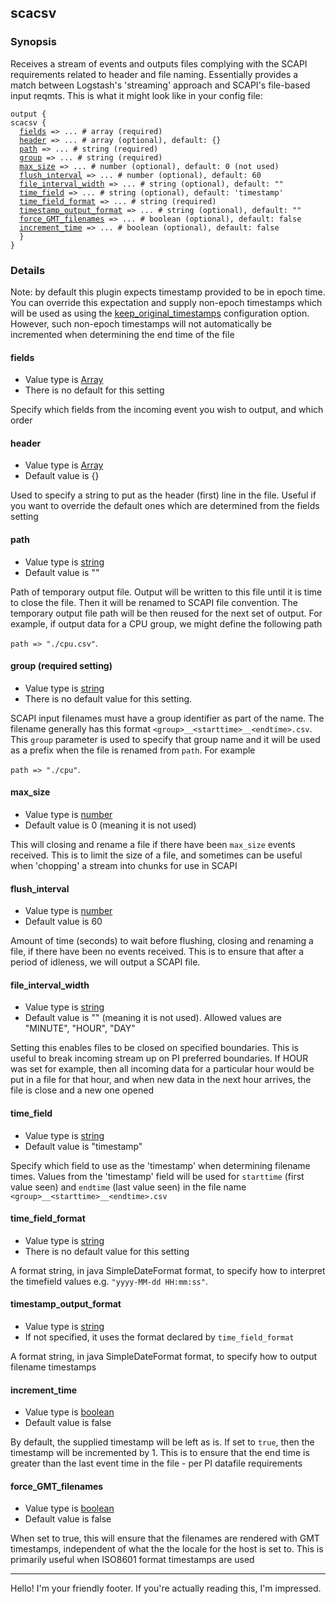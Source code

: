 <html>
<head>
<meta charset="UTF-8">
<title>Logstash for SCAPI - output scacsv</title>
<link rel="stylesheet" href="http://logstash.net/style.css">
</head>
<body>
<div class="container">
<div class="header">

<!--main content goes here, yo!-->
<div class="content_wrapper">
<h2>scacsv</h2>
<h3> Synopsis </h3>
Receives a stream of events and outputs files complying with the SCAPI requirements related to header and file naming.
Essentially provides a match between Logstash's 'streaming' approach and SCAPI's file-based input reqmts.
This is what it might look like in your config file:
<pre><code>output {
scacsv {
  <a href="#fields">fields</a> => ... # array (required)
  <a href="#header">header</a> => ... # array (optional), default: {}
  <a href="#path">path</a> => ... # string (required)
  <a href="#group">group</a> => ... # string (required)
  <a href="#max_size">max_size</a> => ... # number (optional), default: 0 (not used)
  <a href="#flush_interval">flush_interval</a> => ... # number (optional), default: 60
  <a href="#file_interval_width">file_interval_width</a> => ... # string (optional), default: ""
  <a href="#time_field">time_field</a> => ... # string (optional), default: 'timestamp'
  <a href="#time_field_format">time_field_format</a> => ... # string (required)
  <a href="#timestamp_output_format">timestamp_output_format</a> => ... # string (optional), default: ""
  <a href="#force_GMT_filenames">force_GMT_filenames</a> => ... # boolean (optional), default: false
  <a href="#increment_time">increment_time</a> => ... # boolean (optional), default: false
  }
}
</code></pre>
<h3> Details </h3>
Note: by default this plugin expects timestamp provided to be in epoch time. You can override this expectation and supply non-epoch timestamps which will be used as using the <a href="#keep_original_timestamps">keep_original_timestamps</a> configuration option. However, such non-epoch timestamps will not automatically be incremented when determining the end time of the file
<h4>
<a name="fields">
fields
</a>
</h4>
<ul>
<li> Value type is <a href="http://logstash.net/docs/1.4.2/configuration#array">Array</a> </li>
<li> There is no default for this setting </li>
</ul>
<p>Specify which fields from the incoming event you wish to output, and which order</p>
<h4>
<a name="header">
header
</a>
</h4>
<ul>
<li> Value type is <a href="http://logstash.net/docs/1.4.2/configuration#hash">Array</a> </li>
<li> Default value is {} </li>
</ul>
<p>
Used to specify a string to put as the header (first) line in the file. Useful if you want to override the default ones which are determined from the fields setting
</p>
<h4>
<a name="path">
path
</a>
</h4>
<ul>
<li> Value type is <a href="http://logstash.net/docs/1.4.2/configuration#string">string</a> </li>
<li> Default value is "" </li>
</ul>
<p>Path of temporary output file. Output will be written to this file until it is time to close the file. Then it will be renamed to SCAPI file convention. The temporary output file path will be then reused for the next set of output. For example, if output data for a CPU group, we might define the following path </p>
</p><code>path =&gt; "./cpu.csv"</code>.</p>
<h4>
<a name="group">
group (required setting)
</a>
</h4>
<ul>
<li> Value type is <a href="http://logstash.net/docs/1.4.2/configuration#dytomh">string</a> </li>
<li> There is no default value for this setting. </li>
</ul>
<p>SCAPI input filenames must have a group identifier as part of the name. The filename generally has this format <code>&lt;group&gt;__&lt;starttime&gt;__&lt;endtime&gt;.csv</code>. This <code>group</code> parameter is used to specify that group name and it will be used as a prefix when the file is renamed from <code>path</code>. For example</p>
<p><code>path =&gt; "./cpu"</code>.</p>
<h4>
<a name="max_size">
max_size
</a>
</h4>
<ul>
<li> Value type is <a href="../configuration#number">number</a> </li>
<li> Default value is 0 (meaning it is not used)</li>
</ul>
<p>This will closing and rename a file if there have been <code>max_size</code> events received. This is to limit the size of a file, and sometimes can be useful when 'chopping' a stream into chunks for use in SCAPI</p>
<h4>
<a name="flush_interval">
flush_interval
</a>
</h4>
<ul>
<li> Value type is <a href="../configuration#number">number</a> </li>
<li> Default value is 60 </li>
</ul>
<p>Amount of time (seconds) to wait before flushing, closing and renaming a file, if there have been no events received. This is to ensure that after a period of idleness, we will output a SCAPI file.</p>
<h4>
<a name="file_interval_width">
file_interval_width
</a>
</h4>
<ul>
<li> Value type is <a href="../configuration#string">string</a> </li>
<li> Default value is "" (meaning it is not used). Allowed values are "MINUTE", "HOUR", "DAY"</li>
</ul>
<p>Setting this enables files to be closed on specified boundaries. This is useful to break incoming stream up on PI preferred boundaries.  If HOUR was set for example, then all incoming data for a particular hour would be put in a file for that hour, and when new data in the next hour arrives, the file is close and a new one opened</p>
<h4>
<a name="time_field">
time_field
</a>
</h4>
<ul>
<li> Value type is <a href="../configuration#string">string</a> </li>
<li> Default value is "timestamp"</li>
</ul>
<p>Specify which field to use as the 'timestamp' when determining filename times. Values from the 'timestamp' field will be used for <code>starttime</code> (first value seen) and <code>endtime</code> (last value seen) in the file name <code>&lt;group&gt;__&lt;starttime&gt;__&lt;endtime&gt;.csv</code></p>
<h4>
<a name="time_field_format (required setting)">
time_field_format
</a>
</h4>
<ul>
<li> Value type is <a href="../configuration#string">string</a> </li>
<li> There is no default value for this setting</li>
</ul>
<p>A format string, in java SimpleDateFormat format, to specify how to interpret the timefield values e.g. <code>"yyyy-MM-dd HH:mm:ss"</code>. </p>
<h4>
<a name="timestamp_output_format">
timestamp_output_format
</a>
</h4>
<ul>
<li> Value type is <a href="../configuration#string">string</a> </li>
<li> If not specified, it uses the format declared by <code>time_field_format</code></li>
</ul>
<p>A format string, in java SimpleDateFormat format, to specify how to output filename timestamps</p>
<h4>
<a name="increment_time">
increment_time
</a>
</h4>
<ul>
<li> Value type is <a href="../configuration#boolean">boolean</a> </li>
<li> Default value is false</li>
</ul>
<p>
By default, the supplied timestamp will be left as is. If set to <code>true</code>, then the timestamp will be incremented by 1. This is to ensure that the end time is greater than the last event time in the file - per PI datafile requirements
</p>
<h4>
<a name="force_GMT_filenames">
force_GMT_filenames
</a>
</h4>
<ul>
<li> Value type is <a href="../configuration#boolean">boolean</a> </li>
<li> Default value is false</li>
</ul>
<p>
When set to true, this will ensure that the filenames are rendered with GMT timestamps, independent of what the the locale for the host is set to. This is primarily useful when ISO8601 format timestamps are used
</p>
<hr>
</div>
<div class="clear">
</div>
</div>
</div>
<!--closes main container div-->
<div class="clear">
</div>
<div class="footer">
<p>
Hello! I'm your friendly footer. If you're actually reading this, I'm impressed.
</p>
</div>
<noscript>
<div style="display:inline;">
<img height="1" width="1" style="border-style:none;" alt="" src="//googleads.g.doubleclick.net/pagead/viewthroughconversion/985891458/?value=0&amp;guid=ON&amp;script=0"/>
</div>
</noscript>
<script src="/js/patch.js?1.4.2"></script>
</body>
</html>

